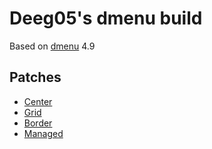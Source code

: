 # Deeg05's dmenu build
Based on [dmenu](https://tools.suckless.org/dmenu) 4.9
## Patches
- [Center](https://tools.suckless.org/dmenu/patches/center/)
- [Grid](https://tools.suckless.org/dmenu/patches/grid/)
- [Border](https://tools.suckless.org/dmenu/patches/border/)
- [Managed](https://tools.suckless.org/dmenu/patches/managed/)
